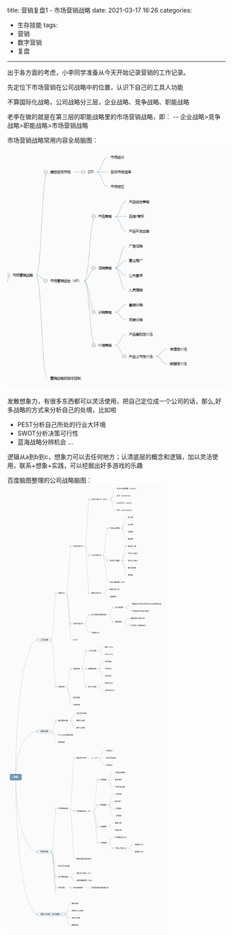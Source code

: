 title: 营销复盘1 - 市场营销战略
date: 2021-03-17 16:26
categories:
- 生存技能
tags:
- 营销
- 数字营销
- 复盘
---

出于各方面的考虑，小李同学准备从今天开始记录营销的工作记录。

先定位下市场营销在公司战略中的位置，认识下自己的工具人功能

不算国际化战略，公司战略分三层，企业战略、竞争战略、职能战略

老李在做的就是在第三层的职能战略里的市场营销战略，即：
 -- 企业战略>竞争战略>职能战略>市场营销战略
 
 市场营销战略常用内容全局脑图：
 ![](/img/2021/Pastedimage20210317164632.png)
 
 <!-- more -->
发散想象力，有很多东西都可以灵活使用，把自己定位成一个公司的话，那么,好多战略的方式来分析自己的处境，比如啦
 - PEST分析自己所处的行业大环境
 - SWOT分析决策可行性
 - 蓝海战略分辨机会
...

逻辑从a到b到c，想象力可以去任何地方；认清底层的概念和逻辑，加以灵活使用，联系+想象+实践，可以挖掘出好多游戏的乐趣

 百度脑图整理的公司战略脑图：
 ![](/img/2021/zhanlve.png)
 
